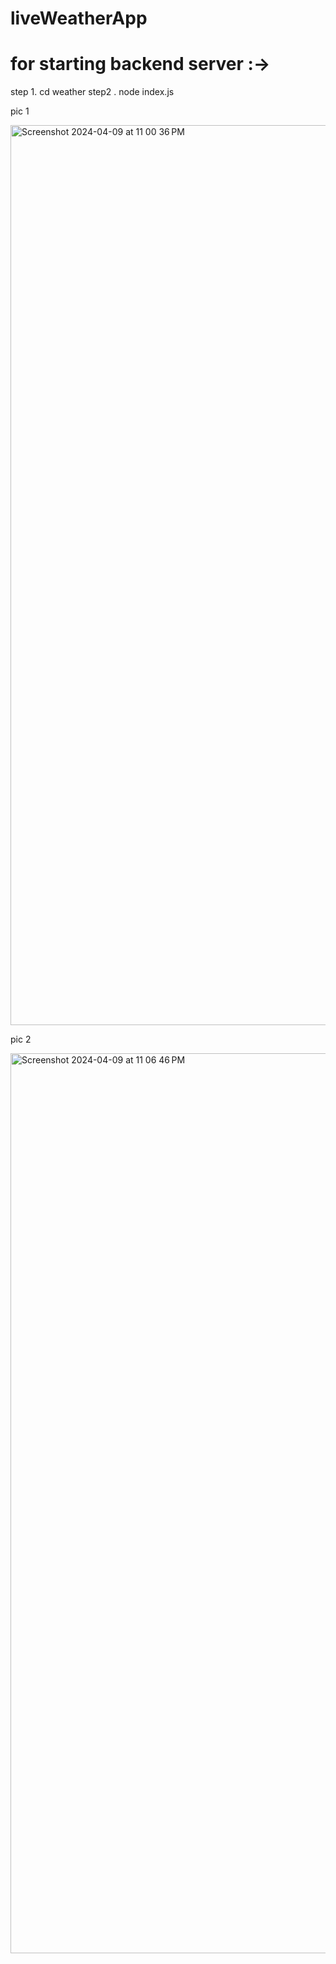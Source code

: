 # liveWeatherApp


# for  starting backend server :-> 
step 1.     cd weather 
step2 .     node index.js


pic 1

<img width="1440" alt="Screenshot 2024-04-09 at 11 00 36 PM" src="https://github.com/Shrayas1497/liveWeatherApp/assets/52887997/e09e9489-7877-40ec-a551-e991b07fac31">






pic 2

<img width="1440" alt="Screenshot 2024-04-09 at 11 06 46 PM" src="https://github.com/Shrayas1497/liveWeatherApp/assets/52887997/1b4cdd8c-62f3-44d3-b7c6-b1f5c0cd0df2">











